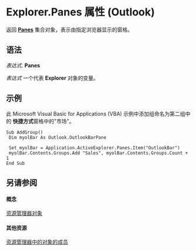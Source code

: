 
# Explorer.Panes 属性 (Outlook)

返回 **[Panes](657d1adf-41e0-858f-c734-e435153ae9ad.md)** 集合对象，表示由指定浏览器显示的窗格。


## 语法

 _表达式_. **Panes**

 _表达式_ 一个代表 **Explorer** 对象的变量。


## 示例

此 Microsoft Visual Basic for Applications (VBA) 示例中添加组命名为第二组中的 **快捷方式**窗格中的"市场"。


```
Sub AddGroup() 
 Dim myolBar As Outlook.OutlookBarPane 
 
 Set myolBar = Application.ActiveExplorer.Panes.Item("OutlookBar") 
 myolBar.Contents.Groups.Add "Sales", myolBar.Contents.Groups.Count + 1 
End Sub
```


## 另请参阅


#### 概念


[资源管理器对象](026591e5-049f-503a-4166-34e6dbc225fb.md)
#### 其他资源


[资源管理器中的对象的成员](4412c507-4dcd-6005-b9c8-11824624250d.md)